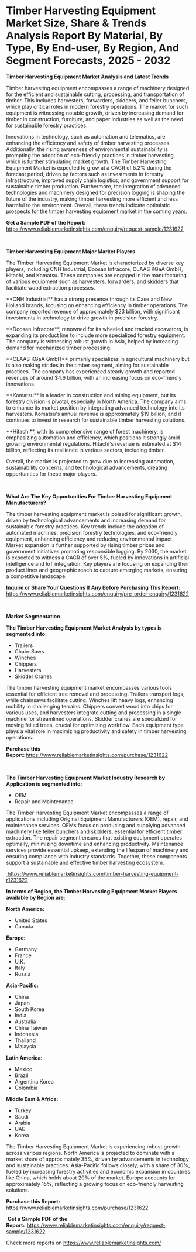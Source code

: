 <p><h1>Timber Harvesting Equipment Market Size, Share & Trends Analysis Report By Material, By Type, By End-user, By Region, And Segment Forecasts, 2025 - 2032</h1></p><p><strong>Timber Harvesting Equipment Market Analysis and Latest Trends</strong></p>
<p><p>Timber harvesting equipment encompasses a range of machinery designed for the efficient and sustainable cutting, processing, and transportation of timber. This includes harvesters, forwarders, skidders, and feller bunchers, which play critical roles in modern forestry operations. The market for such equipment is witnessing notable growth, driven by increasing demand for timber in construction, furniture, and paper industries as well as the need for sustainable forestry practices.</p><p>Innovations in technology, such as automation and telematics, are enhancing the efficiency and safety of timber harvesting processes. Additionally, the rising awareness of environmental sustainability is prompting the adoption of eco-friendly practices in timber harvesting, which is further stimulating market growth. The Timber Harvesting Equipment Market is expected to grow at a CAGR of 5.2% during the forecast period, driven by factors such as investments in forestry infrastructure, improved supply chain logistics, and government support for sustainable timber production. Furthermore, the integration of advanced technologies and machinery designed for precision logging is shaping the future of the industry, making timber harvesting more efficient and less harmful to the environment. Overall, these trends indicate optimistic prospects for the timber harvesting equipment market in the coming years.</p></p>
<p><strong>Get a Sample PDF of the Report:&nbsp;</strong> <a href="https://www.reliablemarketinsights.com/enquiry/request-sample/1231622?utm_campaign=2136&utm_medium=2&utm_source=Github&utm_content=ia&utm_term=23022025&utm_id=timber-harvesting-equipment">https://www.reliablemarketinsights.com/enquiry/request-sample/1231622</a></p>
<p>&nbsp;</p>
<p><strong>Timber Harvesting Equipment Major Market Players</strong></p>
<p><p>The Timber Harvesting Equipment Market is characterized by diverse key players, including CNH Industrial, Doosan Infracore, CLAAS KGaA GmbH, Hitachi, and Komatsu. These companies are engaged in the manufacturing of various equipment such as harvesters, forwarders, and skidders that facilitate wood extraction processes.</p><p>**CNH Industrial** has a strong presence through its Case and New Holland brands, focusing on enhancing efficiency in timber operations. The company reported revenue of approximately $23 billion, with significant investments in technology to drive growth in precision forestry.</p><p>**Doosan Infracore**, renowned for its wheeled and tracked excavators, is expanding its product line to include more specialized forestry equipment. The company is witnessing robust growth in Asia, helped by increasing demand for mechanized timber processing.</p><p>**CLAAS KGaA GmbH** primarily specializes in agricultural machinery but is also making strides in the timber segment, aiming for sustainable practices. The company has experienced steady growth and reported revenues of around $4.6 billion, with an increasing focus on eco-friendly innovations.</p><p>**Komatsu** is a leader in construction and mining equipment, but its forestry division is pivotal, especially in North America. The company aims to enhance its market position by integrating advanced technology into its harvesters. Komatsu's annual revenue is approximately $19 billion, and it continues to invest in research for sustainable timber harvesting solutions.</p><p>**Hitachi**, with its comprehensive range of forest machinery, is emphasizing automation and efficiency, which positions it strongly amid growing environmental regulations. Hitachi's revenue is estimated at $14 billion, reflecting its resilience in various sectors, including timber.</p><p>Overall, the market is projected to grow due to increasing automation, sustainability concerns, and technological advancements, creating opportunities for these major players.</p></p>
<p>&nbsp;</p>
<p><strong>What Are The Key Opportunities For Timber Harvesting Equipment Manufacturers?</strong></p>
<p><p>The timber harvesting equipment market is poised for significant growth, driven by technological advancements and increasing demand for sustainable forestry practices. Key trends include the adoption of automated machines, precision forestry technologies, and eco-friendly equipment, enhancing efficiency and reducing environmental impact. Market expansion is further supported by rising timber prices and government initiatives promoting responsible logging. By 2030, the market is expected to witness a CAGR of over 5%, fueled by innovations in artificial intelligence and IoT integration. Key players are focusing on expanding their product lines and geographic reach to capture emerging markets, ensuring a competitive landscape.</p></p>
<p><strong>Inquire or Share Your Questions If Any Before Purchasing This Report:</strong> <a href="https://www.reliablemarketinsights.com/enquiry/pre-order-enquiry/1231622?utm_campaign=2136&utm_medium=2&utm_source=Github&utm_content=ia&utm_term=23022025&utm_id=timber-harvesting-equipment">https://www.reliablemarketinsights.com/enquiry/pre-order-enquiry/1231622</a></p>
<p>&nbsp;</p>
<p><strong>Market Segmentation</strong></p>
<p><strong>The Timber Harvesting Equipment Market Analysis by types is segmented into:</strong></p>
<p><ul><li>Trailers</li><li>Chain-Saws</li><li>Winches</li><li>Chippers</li><li>Harvesters</li><li>Skidder Cranes</li></ul></p>
<p><p>The timber harvesting equipment market encompasses various tools essential for efficient tree removal and processing. Trailers transport logs, while chainsaws facilitate cutting. Winches lift heavy logs, enhancing mobility in challenging terrains. Chippers convert wood into chips for various uses, and harvesters integrate cutting and processing in a single machine for streamlined operations. Skidder cranes are specialized for moving felled trees, crucial for optimizing workflow. Each equipment type plays a vital role in maximizing productivity and safety in timber harvesting operations.</p></p>
<p><strong>Purchase this Report:&nbsp;</strong><a href="https://www.reliablemarketinsights.com/purchase/1231622?utm_campaign=2136&utm_medium=2&utm_source=Github&utm_content=ia&utm_term=23022025&utm_id=timber-harvesting-equipment">https://www.reliablemarketinsights.com/purchase/1231622</a></p>
<p>&nbsp;</p>
<p><strong>The Timber Harvesting Equipment Market Industry Research by Application is segmented into:</strong></p>
<p><ul><li>OEM</li><li>Repair and Maintenance</li></ul></p>
<p><p>The Timber Harvesting Equipment Market encompasses a range of applications including Original Equipment Manufacturers (OEM), repair, and maintenance services. OEMs focus on producing and supplying advanced machinery like feller bunchers and skidders, essential for efficient timber extraction. The repair segment ensures that existing equipment operates optimally, minimizing downtime and enhancing productivity. Maintenance services provide essential upkeep, extending the lifespan of machinery and ensuring compliance with industry standards. Together, these components support a sustainable and effective timber harvesting ecosystem.</p></p>
<p><a href="https://www.reliablemarketinsights.com/timber-harvesting-equipment-r1231622?utm_campaign=2136&utm_medium=2&utm_source=Github&utm_content=ia&utm_term=23022025&utm_id=timber-harvesting-equipment">&nbsp;https://www.reliablemarketinsights.com/timber-harvesting-equipment-r1231622</a></p>
<p><strong>In terms of Region, the Timber Harvesting Equipment Market Players available by Region are:</strong></p>
<p>
    <p> <strong> North America: </strong>
        <ul>
            <li>United States</li>
            <li>Canada</li>
        </ul>
        </p> 
    <p> <strong> Europe: </strong>
        <ul>
            <li>Germany</li>
            <li>France</li>
            <li>U.K.</li>
            <li>Italy</li>
            <li>Russia</li>
        </ul>
        </p> 
    <p> <strong> Asia-Pacific: </strong>
        <ul>
            <li>China</li>
            <li>Japan</li>
            <li>South Korea</li>
            <li>India</li>
            <li>Australia</li>
            <li>China Taiwan</li>
            <li>Indonesia</li>
            <li>Thailand</li>
            <li>Malaysia</li>
        </ul>
        </p> 
    <p> <strong> Latin America: </strong>
        <ul>
            <li>Mexico</li>
            <li>Brazil</li>
            <li>Argentina Korea</li>
            <li>Colombia</li>
        </ul>
        </p> 
    <p> <strong> Middle East & Africa: </strong>
        <ul>
            <li>Turkey</li>
            <li>Saudi</li>
            <li>Arabia</li>
            <li>UAE</li>
            <li>Korea</li>
        </ul>
    </p>
    </p>
<p><p>The Timber Harvesting Equipment Market is experiencing robust growth across various regions. North America is projected to dominate with a market share of approximately 35%, driven by advancements in technology and sustainable practices. Asia-Pacific follows closely, with a share of 30%, fueled by increasing forestry activities and economic expansion in countries like China, which holds about 20% of the market. Europe accounts for approximately 15%, reflecting a growing focus on eco-friendly harvesting solutions.</p></p>
<p><strong>Purchase this Report: </strong><a href="https://www.reliablemarketinsights.com/purchase/1231622?utm_campaign=2136&utm_medium=2&utm_source=Github&utm_content=ia&utm_term=23022025&utm_id=timber-harvesting-equipment">https://www.reliablemarketinsights.com/purchase/1231622</a></p>
<p>&nbsp;<strong>Get a Sample PDF of the Report:&nbsp;&nbsp;</strong><a href="https://www.reliablemarketinsights.com/enquiry/request-sample/1231622?utm_campaign=2136&utm_medium=2&utm_source=Github&utm_content=ia&utm_term=23022025&utm_id=timber-harvesting-equipment">https://www.reliablemarketinsights.com/enquiry/request-sample/1231622</a></p>
<p><strong></strong></p>
<p>Check more reports on <a href="https://www.reliablemarketinsights.com/?utm_campaign=2136&utm_medium=2&utm_source=Github&utm_content=ia&utm_term=23022025&utm_id=timber-harvesting-equipment">https://www.reliablemarketinsights.com/</a></p>